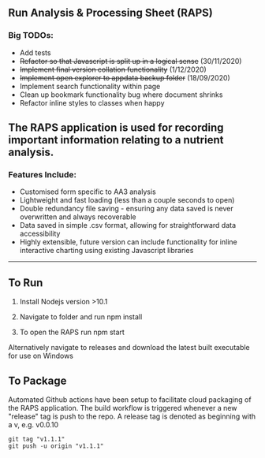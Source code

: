 ## Run Analysis & Processing Sheet (RAPS)

### Big TODOs:
- Add tests 
- ~~Refactor so that Javascript is split up in a logical sense~~ (30/11/2020)
- ~~Implement final version collation functionality~~ (1/12/2020)
- ~~Implement open explorer to appdata backup folder~~ (18/09/2020)
- Implement search functionality within page
- Clean up bookmark functionality bug where document shrinks
- Refactor inline styles to classes when happy 




## The RAPS application is used for recording important information relating to a nutrient analysis.

### Features Include:
- Customised form specific to AA3 analysis
- Lightweight and fast loading (less than a couple seconds to open)
- Double redundancy file saving - ensuring any data saved is never overwritten and always recoverable
- Data saved in simple .csv format, allowing for straightforward data accessibility
- Highly extensible, future version can include functionality for inline interactive charting using existing Javascript libraries

---

## To Run

1. Install Nodejs version >10.1

2. Navigate to folder and run npm install 

3. To open the RAPS run npm start

Alternatively navigate to releases and download the latest built executable for use on Windows

## To Package
Automated Github actions have been setup to facilitate cloud packaging of the RAPS application. The build workflow is triggered whenever a new "release" tag is push to the repo. A release tag is denoted as beginning with a v, e.g. v0.0.10

```
git tag "v1.1.1"
git push -u origin "v1.1.1"
```